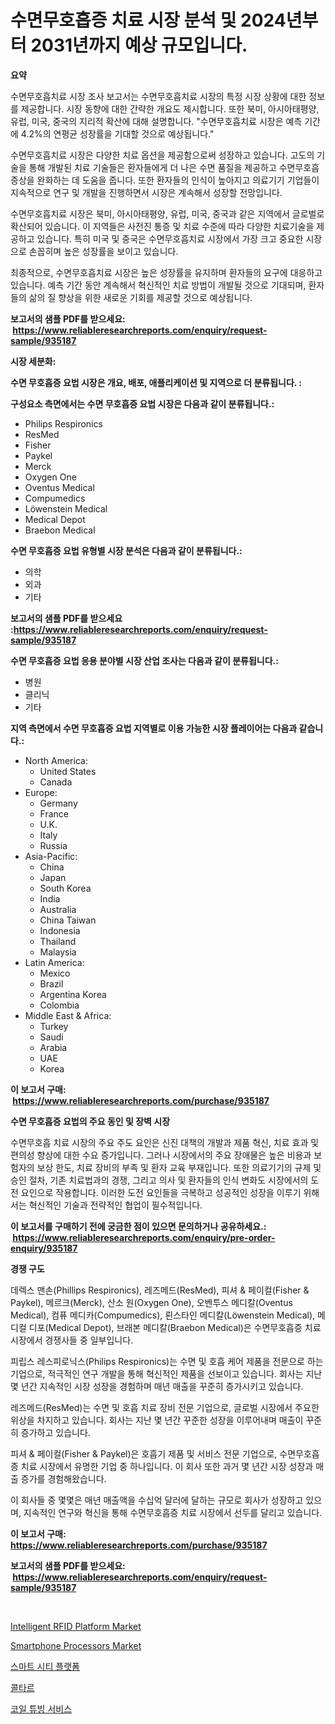<p><h1>수면무호흡증 치료 시장 분석 및 2024년부터 2031년까지 예상 규모입니다.</h1></p><p><strong>요약</strong></p>
<p><p>수면무호흡치료 시장 조사 보고서는 수면무호흡치료 시장의 특정 시장 상황에 대한 정보를 제공합니다. 시장 동향에 대한 간략한 개요도 제시합니다. 또한 북미, 아시아태평양, 유럽, 미국, 중국의 지리적 확산에 대해 설명합니다. "수면무호흡치료 시장은 예측 기간에 4.2%의 연평균 성장률을 기대할 것으로 예상됩니다."</p><p>수면무호흡치료 시장은 다양한 치료 옵션을 제공함으로써 성장하고 있습니다. 고도의 기술을 통해 개발된 치료 기술들은 환자들에게 더 나은 수면 품질을 제공하고 수면무호흡 증상을 완화하는 데 도움을 줍니다. 또한 환자들의 인식이 높아지고 의료기기 기업들이 지속적으로 연구 및 개발을 진행하면서 시장은 계속해서 성장할 전망입니다.</p><p>수면무호흡치료 시장은 북미, 아시아태평양, 유럽, 미국, 중국과 같은 지역에서 글로벌로 확산되어 있습니다. 이 지역들은 사전진 통증 및 치료 수준에 따라 다양한 치료기술을 제공하고 있습니다. 특히 미국 및 중국은 수면무호흡치료 시장에서 가장 크고 중요한 시장으로 손꼽히며 높은 성장률을 보이고 있습니다.</p><p>최종적으로, 수면무호흡치료 시장은 높은 성장률을 유지하며 환자들의 요구에 대응하고 있습니다. 예측 기간 동안 계속해서 혁신적인 치료 방법이 개발될 것으로 기대되며, 환자들의 삶의 질 향상을 위한 새로운 기회를 제공할 것으로 예상됩니다.</p></p>
<p><strong>보고서의 샘플 PDF를 받으세요: &nbsp;<a href="https://www.reliableresearchreports.com/enquiry/request-sample/935187">https://www.reliableresearchreports.com/enquiry/request-sample/935187</a></strong></p>
<p><strong>시장 세분화:</strong></p>
<p><strong> 수면 무호흡증 요법 시장은 개요, 배포, 애플리케이션 및 지역으로 더 분류됩니다. :</strong></p>
<p><strong>구성요소 측면에서는 수면 무호흡증 요법 시장은 다음과 같이 분류됩니다.:</strong></p>
<p><ul><li>Philips Respironics</li><li>ResMed</li><li>Fisher</li><li>Paykel</li><li>Merck</li><li>Oxygen One</li><li>Oventus Medical</li><li>Compumedics</li><li>Löwenstein Medical</li><li>Medical Depot</li><li>Braebon Medical</li></ul></p>
<p><strong> 수면 무호흡증 요법 유형별 시장 분석은 다음과 같이 분류됩니다.:</strong></p>
<p><ul><li>의학</li><li>외과</li><li>기타</li></ul></p>
<p><strong>보고서의 샘플 PDF를 받으세요 :<a href="https://www.reliableresearchreports.com/enquiry/request-sample/935187">https://www.reliableresearchreports.com/enquiry/request-sample/935187</a></strong></p>
<p><strong> 수면 무호흡증 요법 응용 분야별 시장 산업 조사는 다음과 같이 분류됩니다.:</strong></p>
<p><ul><li>병원</li><li>클리닉</li><li>기타</li></ul></p>
<p><strong>지역 측면에서 수면 무호흡증 요법 지역별로 이용 가능한 시장 플레이어는 다음과 같습니다.:</strong></p>
<p><ul>
    <li>
        North America:
        <ul>
            <li>United States</li>
            <li>Canada</li>
        </ul>
    </li>
    <li>
        Europe:
        <ul>
            <li>Germany</li>
            <li>France</li>
            <li>U.K.</li>
            <li>Italy</li>
            <li>Russia</li>
        </ul>
    </li>
    <li>
        Asia-Pacific:
        <ul>
            <li>China</li>
            <li>Japan</li>
            <li>South Korea</li>
            <li>India</li>
            <li>Australia</li>
            <li>China Taiwan</li>
            <li>Indonesia</li>
            <li>Thailand</li>
            <li>Malaysia</li>
        </ul>
    </li>
    <li>
        Latin America:
        <ul>
            <li>Mexico</li>
            <li>Brazil</li>
            <li>Argentina Korea</li>
            <li>Colombia</li>
        </ul>
    </li>
    <li>
        Middle East & Africa:
        <ul>
            <li>Turkey</li>
            <li>Saudi</li>
            <li>Arabia</li>
            <li>UAE</li>
            <li>Korea</li>
        </ul>
    </li>
    </ul></p>
<p><strong>이 보고서 구매: &nbsp;<a href="https://www.reliableresearchreports.com/purchase/935187">https://www.reliableresearchreports.com/purchase/935187</a></strong></p>
<p><strong>수면 무호흡증 요법의 주요 동인 및 장벽 시장</strong></p>
<p><p>수면무호흡 치료 시장의 주요 주도 요인은 신진 대책의 개발과 제품 혁신, 치료 효과 및 편의성 향상에 대한 수요 증가입니다. 그러나 시장에서의 주요 장애물은 높은 비용과 보험자의 보상 한도, 치료 장비의 부족 및 환자 교육 부재입니다. 또한 의료기기의 규제 및 승인 절차, 기존 치료법과의 경쟁, 그리고 의사 및 환자들의 인식 변화도 시장에서의 도전 요인으로 작용합니다. 이러한 도전 요인들을 극복하고 성공적인 성장을 이루기 위해서는 혁신적인 기술과 전략적인 협업이 필수적입니다.</p></p>
<p><strong>이 보고서를 구매하기 전에 궁금한 점이 있으면 문의하거나 공유하세요.: &nbsp;<a href="https://www.reliableresearchreports.com/enquiry/pre-order-enquiry/935187">https://www.reliableresearchreports.com/enquiry/pre-order-enquiry/935187</a></strong></p>
<p><strong>경쟁 구도</strong></p>
<p><p>데렉스 맨손(Phillips Respironics), 레즈메드(ResMed), 피셔 & 페이컬(Fisher & Paykel), 메르크(Merck), 산소 원(Oxygen One), 오벤투스 메디칼(Oventus Medical), 컴퓨 메디카(Compumedics), 뢴스타인 메디칼(Löwenstein Medical), 메디컬 디포(Medical Depot), 브래본 메디칼(Braebon Medical)은 수면무호흡증 치료 시장에서 경쟁사들 중 일부입니다.</p><p>피립스 레스피로닉스(Philips Respironics)는 수면 및 호흡 케어 제품을 전문으로 하는 기업으로, 적극적인 연구 개발을 통해 혁신적인 제품을 선보이고 있습니다. 회사는 지난 몇 년간 지속적인 시장 성장을 경험하며 매년 매출을 꾸준히 증가시키고 있습니다.</p><p>레즈메드(ResMed)는 수면 및 호흡 치료 장비 전문 기업으로, 글로벌 시장에서 주요한 위상을 차지하고 있습니다. 회사는 지난 몇 년간 꾸준한 성장을 이루어내며 매출이 꾸준히 증가하고 있습니다.</p><p>피셔 & 페이컬(Fisher & Paykel)은 호흡기 제품 및 서비스 전문 기업으로, 수면무호흡증 치료 시장에서 유명한 기업 중 하나입니다. 이 회사 또한 과거 몇 년간 시장 성장과 매출 증가를 경험해왔습니다.</p><p>이 회사들 중 몇몇은 매년 매출액을 수십억 달러에 달하는 규모로 회사가 성장하고 있으며, 지속적인 연구와 혁신을 통해 수면무호흡증 치료 시장에서 선두를 달리고 있습니다.</p></p>
<p><strong>이 보고서 구매: &nbsp; <a href="https://www.reliableresearchreports.com/purchase/935187">https://www.reliableresearchreports.com/purchase/935187</a></strong></p>
<p><strong>보고서의 샘플 PDF를 받으세요: &nbsp;<a href="https://www.reliableresearchreports.com/enquiry/request-sample/935187">https://www.reliableresearchreports.com/enquiry/request-sample/935187</a></strong><strong></strong></p>
<p>&nbsp;</p>
<p><p><a href="https://github.com/ChiragRp1/Market-Research-Report-List-3/blob/main/intelligent-rfid-platform-market.md">Intelligent RFID Platform Market</a></p><p><a href="https://view.publitas.com/reportprime-1/smartphone-processors-market-analysis-examines-its-scope-on-growth-opportunities-and-forecasted-trends-spanning-from-2024-to-2031/">Smartphone Processors Market</a></p><p><a href="https://github.com/vsckjg50460/Market-Research-Report-List-1/blob/main/4835304184701.md">스마트 시티 플랫폼</a></p><p><a href="https://medium.com/@derekhudtson897657/%EC%84%9D%ED%83%84-%ED%83%80%EB%A5%B4-%EC%8B%9C%EC%9E%A5-%EA%B7%9C%EB%AA%A8-%EC%8B%9C%EC%9E%A5-%EC%A0%84%EB%A7%9D-%EB%B0%8F-%EC%8B%9C%EC%9E%A5-%EC%98%88%EC%B8%A1-2024%EB%85%84%EB%B6%80%ED%84%B0-2031%EB%85%84%EA%B9%8C%EC%A7%80-1d3640be7387">콜타르</a></p><p><a href="https://medium.com/@derekhudtson897657/%EC%BD%94%EC%9D%BC-%ED%8A%9C%EB%B9%99-%EC%84%9C%EB%B9%84%EC%8A%A4-%EC%8B%9C%EC%9E%A5-%EB%B3%B4%EA%B3%A0%EC%84%9C%EB%8A%94-%EC%9D%B4-%EC%8B%9C%EC%9E%A5%EC%9D%98-%EC%B5%9C%EC%8B%A0-%ED%8A%B8%EB%A0%8C%EB%93%9C%EC%99%80-%EC%84%B1%EC%9E%A5-%EA%B8%B0%ED%9A%8C%EB%A5%BC-%EB%B3%B4%EC%97%AC%EC%A4%8D%EB%8B%88%EB%8B%A4-e98d8730dfef">코일 튜빙 서비스</a></p></p>